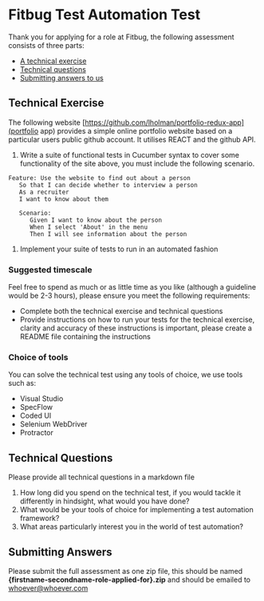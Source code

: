 # Fitbug Test Automation Test

Thank you for applying for a role at Fitbug, the following assessment consists of three parts:

* [A technical exercise](#technical-exercise) 
* [Technical questions](#technical-questions)
* [Submitting answers to us](#submitting-answers)

## Technical Exercise

The following website [https://github.com/lholman/portfolio-redux-app](portfolio app) provides a simple online portfolio website based on a particular users public github account. It utilises REACT and the github API. 

1. Write a suite of functional tests in Cucumber syntax to cover some functionality of the site above, you must include the following scenario.

```
Feature: Use the website to find out about a person 
   So that I can decide whether to interview a person
   As a recruiter
   I want to know about them

   Scenario:
      Given I want to know about the person 
      When I select 'About' in the menu 
      Then I will see information about the person
```
 
1. Implement your suite of tests to run in an automated fashion

### Suggested timescale
Feel free to spend as much or as little time as you like (although a guideline would be  2-3 hours), please ensure you meet the following requirements:
* Complete both the technical exercise and technical questions
* Provide instructions on how to run your tests for the technical exercise, clarity and accuracy of these instructions is important, please create a README file containing the instructions

### Choice of tools

You can solve the technical test using any tools of choice, we use tools such as:
* Visual Studio 
* SpecFlow
* Coded UI
* Selenium WebDriver
* Protractor

## Technical Questions
Please provide all technical questions in a markdown file

1. How long did you spend on the technical test, if you would tackle it differently in hindsight, what would you have done?
1. What would be your tools of choice for implementing a test automation framework?
1. What areas particularly interest you in the world of test automation?

## Submitting Answers
Please submit the full assessment as one zip file, this should be named **{firstname-secondname-role-applied-for}.zip** and should be emailed to whoever@whoever.com


